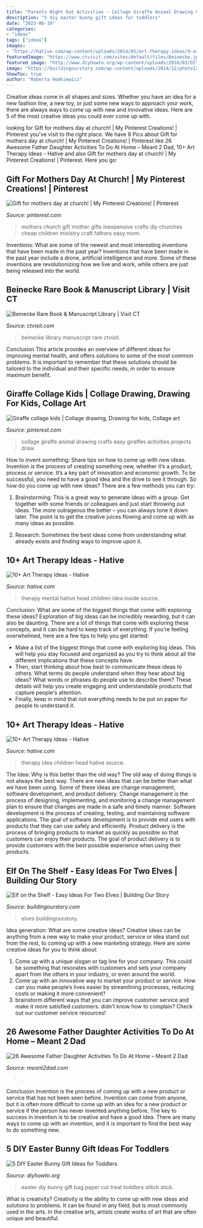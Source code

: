 ```yaml
---
title: "Parents Night Out Activities - Collage Giraffe Animal Drawing Crafts Easy Giraffes Activities Projects Draw"
description: "5 diy easter bunny gift ideas for toddlers"
date: "2023-06-19"
categories:
- "ideas"
tags: ["ideas"]
images:
- "https://hative.com/wp-content/uploads/2014/05/art-therapy-ideas/9-art-therapy-ideas.jpg"
featuredImage: "https://www.ctvisit.com/sites/default/files/Beinecke.jpg"
featured_image: "http://www.diyhowto.org/wp-content/uploads/2016/03/DIY-Paper-Bag-Bunny-Treat-Easter-Bunny-Gift-Ideas.jpg"
image: "https://buildingourstory.com/wp-content/uploads/2014/12/photo12-3.jpg"
ShowToc: true
author: "Roberta Hodkiewicz"
---
```



Creative ideas come in all shapes and sizes. Whether you have an idea for a new fashion line, a new toy, or just some new ways to approach your work, there are always ways to come up with new and innovative ideas. Here are 5 of the most creative ideas you could ever come up with.

	

		
looking for Gift for mothers day at church! | My Pinterest Creations! | Pinterest you've visit to the right place. We have 8 Pics about Gift for mothers day at church! | My Pinterest Creations! | Pinterest like 26 Awesome Father Daughter Activities To Do At Home – Meant 2 Dad, 10+ Art Therapy Ideas - Hative and also Gift for mothers day at church! | My Pinterest Creations! | Pinterest. Here you go:
		
    
## Gift For Mothers Day At Church! | My Pinterest Creations! | Pinterest

<img loading=lazy src="https://s-media-cache-ak0.pinimg.com/736x/90/e3/b2/90e3b2c0f77aec451becf28a35cae42d.jpg" onerror="this.onerror=null;this.src='https://tse4.mm.bing.net/th?id=OIP.k33QqKFi5HzyMqxzpuI3fQHaHa&amp;pid=15.1';" alt="Gift for mothers day at church! | My Pinterest Creations! | Pinterest">

_Source: pinterest.com_

>mothers church gift mother gifts inexpensive crafts diy churches cheap children ministry craft fathers easy mom. 

	

Inventions: What are some of the newest and most interesting inventions that have been made in the past year?
Inventions that have been made in the past year include a drone, artificial intelligence and more. Some of these inventions are revolutionizing how we live and work, while others are just being released into the world.

    
## Beinecke Rare Book &amp; Manuscript Library | Visit CT

<img loading=lazy src="https://www.ctvisit.com/sites/default/files/Beinecke.jpg" onerror="this.onerror=null;this.src='https://tse3.mm.bing.net/th?id=OIP.5KZ81bBPjdJyRbXaItViTwHaE7&amp;pid=15.1';" alt="Beinecke Rare Book &amp; Manuscript Library | Visit CT">

_Source: ctvisit.com_

>beinecke library manuscript rare ctvisit. 

	

Conclusion
This article provides an overview of different ideas for improving mental health, and offers solutions to some of the most common problems. It is important to remember that these solutions should be tailored to the individual and their specific needs, in order to ensure maximum benefit.

    
## Giraffe Collage Kids | Collage Drawing, Drawing For Kids, Collage Art

<img loading=lazy src="https://i.pinimg.com/736x/56/a8/39/56a8394245a6fa2e241bc9d16a87ebc2--giraffes-art-ideas.jpg" onerror="this.onerror=null;this.src='https://tse2.mm.bing.net/th?id=OIP.E7xk6xOsfG7sdvFtOfmr5QHaJ3&amp;pid=15.1';" alt="Giraffe collage kids | Collage drawing, Drawing for kids, Collage art">

_Source: pinterest.com_

>collage giraffe animal drawing crafts easy giraffes activities projects draw. 

	

How to invent something: Share tips on how to come up with new ideas.
Invention is the process of creating something new, whether it’s a product, process or service. It’s a key part of innovation and economic growth. To be successful, you need to have a good idea and the drive to see it through.
So how do you come up with new ideas? There are a few methods you can try:

1. Brainstorming: This is a great way to generate ideas with a group. Get together with some friends or colleagues and just start throwing out ideas. The more outrageous the better – you can always tone it down later. The point is to get the creative juices flowing and come up with as many ideas as possible.

2. Research: Sometimes the best ideas come from understanding what already exists and finding ways to improve upon it.

    
## 10+ Art Therapy Ideas - Hative

<img loading=lazy src="https://hative.com/wp-content/uploads/2014/05/art-therapy-ideas/7-art-therapy-ideas.jpg" onerror="this.onerror=null;this.src='https://tse1.mm.bing.net/th?id=OIP.wQEH2vgbHV2iGNyH8PIO5AHaKJ&amp;pid=15.1';" alt="10+ Art Therapy Ideas - Hative">

_Source: hative.com_

>therapy mental hative head children idea inside source. 

	

Conclusion: What are some of the biggest things that come with exploring these ideas?
Exploration of big ideas can be incredibly rewarding, but it can also be daunting. There are a lot of things that come with exploring these concepts, and it can be hard to keep track of everything. If you're feeling overwhelmed, here are a few tips to help you get started: 
- Make a list of the biggest things that come with exploring big ideas. This will help you stay focused and organized as you try to think about all the different implications that these concepts have. 
- Then, start thinking about how best to communicate these ideas to others. What terms do people understand when they hear about big ideas? What words or phrases do people use to describe them? These details will help you create engaging and understandable products that capture people's attention. 
- Finally, keep in mind that not everything needs to be put on paper for people to understand it.

    
## 10+ Art Therapy Ideas - Hative

<img loading=lazy src="https://hative.com/wp-content/uploads/2014/05/art-therapy-ideas/9-art-therapy-ideas.jpg" onerror="this.onerror=null;this.src='https://tse3.mm.bing.net/th?id=OIP.5d_62XXxTo4EzanO0V8x1AHaLO&amp;pid=15.1';" alt="10+ Art Therapy Ideas - Hative">

_Source: hative.com_

>therapy idea children head hative source. 

	

The Idea: Why is this better than the old way?
The old way of doing things is not always the best way. There are new ideas that can be better than what we have been using. Some of these ideas are change management, software development, and product delivery. Change management is the process of designing, implementing, and monitoring a change management plan to ensure that changes are made in a safe and timely manner. Software development is the process of creating, testing, and maintaining software applications. The goal of software development is to provide end users with products that they can use safely and efficiently. Product delivery is the process of bringing products to market as quickly as possible so that customers can enjoy their products. The goal of product delivery is to provide customers with the best possible experience when using their products.

    
## Elf On The Shelf - Easy Ideas For Two Elves | Building Our Story

<img loading=lazy src="https://buildingourstory.com/wp-content/uploads/2014/12/photo12-3.jpg" onerror="this.onerror=null;this.src='https://tse1.mm.bing.net/th?id=OIP.T6WTviVNNFB4toU6TpBBnQHaJ4&amp;pid=15.1';" alt="Elf on the Shelf - Easy Ideas For Two Elves | Building Our Story">

_Source: buildingourstory.com_

>elves buildingourstory. 

	

Idea generation: What are some creative ideas?
Creative ideas can be anything from a new way to make your product, service or idea stand out from the rest, to coming up with a new marketing strategy. Here are some creative ideas for you to think about: 
1. Come up with a unique slogan or tag line for your company. This could be something that resonates with customers and sets your company apart from the others in your industry, or even around the world. 
2. Come up with an innovative way to market your product or service. How can you make people’s lives easier by streamlining processes, reducing costs or making it more convenient? 
3. brainstorm different ways that you can improve customer service and make it more satisfied customers. didn’t know how to complain? Check out our customer service resources! 

    
## 26 Awesome Father Daughter Activities To Do At Home – Meant 2 Dad

<img loading=lazy src="https://www.meant2dad.com/wp-content/uploads/2020/02/ZfpV9J0TS0Wzu23GAPkdWA_thumb_fdd.jpg" onerror="this.onerror=null;this.src='https://tse4.mm.bing.net/th?id=OIP.wRxOEPns5nU1LNNsN31fAQHaJ4&amp;pid=15.1';" alt="26 Awesome Father Daughter Activities To Do At Home – Meant 2 Dad">

_Source: meant2dad.com_

>. 

	

Conclusion
Invention is the process of coming up with a new product or service that has not been seen before. Invention can come from anyone, but it is often more difficult to come up with an idea for a new product or service if the person has never invented anything before. The key to success in invention is to be creative and have a good idea. There are many ways to come up with an invention, and it is important to find the best way to do something new.

    
## 5 DIY Easter Bunny Gift Ideas For Toddlers

<img loading=lazy src="http://www.diyhowto.org/wp-content/uploads/2016/03/DIY-Paper-Bag-Bunny-Treat-Easter-Bunny-Gift-Ideas.jpg" onerror="this.onerror=null;this.src='https://tse1.mm.bing.net/th?id=OIP.WevhTa-3k1z_0HirIp3zcQHaKX&amp;pid=15.1';" alt="5 DIY Easter Bunny Gift Ideas for Toddlers">

_Source: diyhowto.org_

>easter diy bunny gift bag paper cut treat toddlers stitch stick. 

	

What is creativity?
Creativity is the ability to come up with new ideas and solutions to problems. It can be found in any field, but is most commonly used in the arts. In the creative arts, artists create works of art that are often unique and beautiful.

